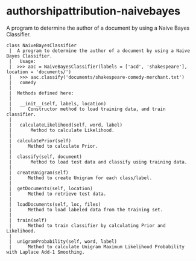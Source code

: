authorshipattribution-naivebayes
================================

A program to determine the author of a document by using a Naive Bayes Classifier.

    class NaiveBayesClassifier
     |  A program to determine the author of a document by using a Naive Bayes Classifier.
     |   Usage:
     |  >>> aac = NaiveBayesClassifier(labels = ['acd', 'shakespeare'], location = 'documents/')
     |   >>> aac.classify('documents/shakespeare-comedy-merchant.txt')
     |   comedy
     |  
     |  Methods defined here:
     |  
     |   __init__(self, labels, location)
     |      Constructor method to load training data, and train classifier.
     |  
     |   calculateLikelihood(self, word, label)
     |       Method to calculate Likelihood.
     |  
     |  calculatePrior(self)
     |      Method to calculate Prior.
     |  
     |  classify(self, document)
     |       Method to load test data and classify using training data.
     |  
     |  createUnigram(self)
     |      Method to create Unigram for each class/label.
     |   
     |  getDocuments(self, location)
     |      Method to retrieve test data.
     |  
     |  loadDocuments(self, loc, files)
     |      Method to load labeled data from the training set.
     |  
     |  train(self)
     |      Method to train classifier by calculating Prior and Likelihood.
     |  
     |  unigramProbability(self, word, label)
     |      Method to calculate Unigram Maximum Likelihood Probability with Laplace Add-1 Smoothing.